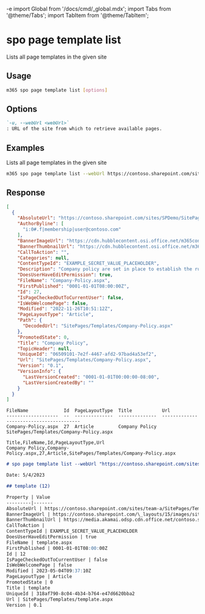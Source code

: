 -e <!-- DISCLAIMER: All secrets, passwords, and sensitive values in this document are examples only and not real credentials. -->
import Global from '/docs/cmd/_global.mdx';
import Tabs from '@theme/Tabs';
import TabItem from '@theme/TabItem';

# spo page template list

Lists all page templates in the given site

## Usage

```sh
m365 spo page template list [options]
```

## Options

```md definition-list
`-u, --webUrl <webUrl>`
: URL of the site from which to retrieve available pages.
```

<Global />

## Examples

Lists all page templates in the given site

```sh
m365 spo page template list --webUrl https://contoso.sharepoint.com/sites/team-a
```

## Response

<Tabs>
  <TabItem value="JSON">

  ```json
  [
    {
      "AbsoluteUrl": "https://contoso.sharepoint.com/sites/SPDemo/SitePages/Templates/Company-Policy.aspx",
      "AuthorByline": [
        "i:0#.f|membership|user@contoso.com"
      ],
      "BannerImageUrl": "https://cdn.hubblecontent.osi.office.net/m365content/publish/d22d83c8-3fb2-4168-8902-a29dc31e95b1/thumbnails/large.jpg?file=1131975775.jpg",
      "BannerThumbnailUrl": "https://cdn.hubblecontent.osi.office.net/m365content/publish/d22d83c8-3fb2-4168-8902-a29dc31e95b1/thumbnails/large.jpg?file=1131975775.jpg",
      "CallToAction": "",
      "Categories": null,
      "ContentTypeId": "EXAMPLE_SECRET_VALUE_PLACEHOLDER",
      "Description": "Company policy are set in place to establish the rules of conduct within an organization, outlining the responsibilities of both employees and employers. The management of company policy and procedures aim to protect the rights of workers as well as…",
      "DoesUserHaveEditPermission": true,
      "FileName": "Company-Policy.aspx",
      "FirstPublished": "0001-01-01T08:00:00Z",
      "Id": 27,
      "IsPageCheckedOutToCurrentUser": false,
      "IsWebWelcomePage": false,
      "Modified": "2022-11-26T10:51:12Z",
      "PageLayoutType": "Article",
      "Path": {
        "DecodedUrl": "SitePages/Templates/Company-Policy.aspx"
      },
      "PromotedState": 0,
      "Title": "Company Policy",
      "TopicHeader": null,
      "UniqueId": "06509101-7e2f-4467-afd2-97bad4a53ef2",
      "Url": "SitePages/Templates/Company-Policy.aspx",
      "Version": "0.1",
      "VersionInfo": {
        "LastVersionCreated": "0001-01-01T00:00:00-08:00",
        "LastVersionCreatedBy": ""
      }
    }
  ]
  ```

  </TabItem>
  <TabItem value="Text">

  ```text
  FileName             Id  PageLayoutType  Title           Url
  -------------------  --  --------------  --------------  ----------------------------------------
  Company-Policy.aspx  27  Article         Company Policy  SitePages/Templates/Company-Policy.aspx
  ```

  </TabItem>
  <TabItem value="CSV">

  ```csv
  Title,FileName,Id,PageLayoutType,Url
  Company Policy,Company-Policy.aspx,27,Article,SitePages/Templates/Company-Policy.aspx
  ```

  </TabItem>
  <TabItem value="Markdown">

  ```md
  # spo page template list --webUrl "https://contoso.sharepoint.com/sites/team-a"

  Date: 5/4/2023

  ## template (12)

  Property | Value
  ---------|-------
  AbsoluteUrl | https://contoso.sharepoint.com/sites/team-a/SitePages/Templates/Company-Policy.aspx
  BannerImageUrl | https://contoso.sharepoint.com/\_layouts/15/images/sitepagethumbnail.png
  BannerThumbnailUrl | https://media.akamai.odsp.cdn.office.net/contoso.sharepoint.com/\_layouts/15/images/sitepagethumbnail.png
  CallToAction | 
  ContentTypeId | EXAMPLE_SECRET_VALUE_PLACEHOLDER
  DoesUserHaveEditPermission | true
  FileName | template.aspx
  FirstPublished | 0001-01-01T08:00:00Z
  Id | 12
  IsPageCheckedOutToCurrentUser | false
  IsWebWelcomePage | false
  Modified | 2023-05-04T09:37:10Z
  PageLayoutType | Article
  PromotedState | 0
  Title | template
  UniqueId | 318af790-8c04-4b34-b764-e47d6620bba2
  Url | SitePages/Templates/template.aspx
  Version | 0.1
  ```

  </TabItem>
</Tabs>
